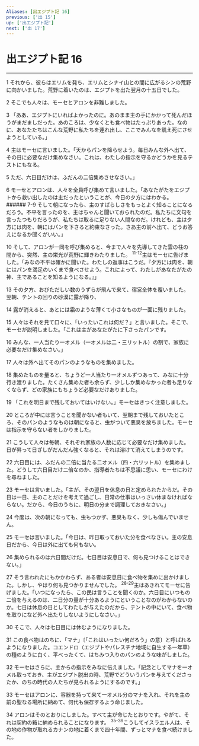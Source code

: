 ```yaml
---
Aliases: [出エジプト記 16]
previous: ['出 15']
up: ['出エジプト記']
next: ['出 17']
---
```

# 出エジプト記 16

***




1 
それから、彼らはエリムを発ち、エリムとシナイ山との間に広がるシンの荒野に向かいました。荒野に着いたのは、エジプトを出た翌月の十五日でした。 



2 
そこでも人々は、モーセとアロンを非難しました。 



3 
「ああ、エジプトにいればよかったのに。あのまま主の手にかかって死んだほうがまだましだった。あのころは、少なくとも食べ物はたっぷりあった。なのに、あなたたちはこんな荒野に私たちを連れ出し、ここでみんなを飢え死にさせようとしている。」 



4 
主はモーセに言いました。「天からパンを降らせよう。毎日みんな外へ出て、その日に必要なだけ集めなさい。これは、わたしの指示を守るかどうかを見るテストにもなる。 



5 
ただ、六日目だけは、ふだんの二倍集めさせなさい。」 



6 
モーセとアロンは、人々を全員呼び集めて言いました。「あなたがたをエジプトから救い出したのは主だったということが、今日の夕方にはわかる。 ###### 7-9 そして朝になったら、主のすばらしさをもっとよく知ることになるだろう。不平を言ったのを、主はちゃんと聞いておられたのだ。私たちに文句を言ったつもりだろうが、私たちは取るに足りない人間なのだ。けれども、主は夕方には肉を、朝にはパンを下さると約束なさった。さあ主の前へ出て、どうお答えになるか聞くがいい。」 



10 
そして、アロンが一同を呼び集めると、今まで人々を先導してきた雲の柱の間から、突然、主の栄光が荒野に輝きわたりました。 <sup class="versenum">11-12</sup>主はモーセに告げました。「みなの不平は確かに聞いた。わたしの返事はこうだ。『夕方には肉を、朝にはパンを満足のいくまで食べさせよう。これによって、わたしがあなたがたの神、主であることを知るようになる。』」 



13 
その夕方、おびただしい数のうずらが飛んで来て、宿営全体を覆いました。翌朝、テントの回りの砂漠に露が降り、 



14 
露が消えると、あとには霜のような薄くて小さなものが一面に残りました。 



15 
人々はそれを見て口々に、「いったいこれは何だ？」と言いました。そこで、モーセが説明しました。「これは主があなたがたに下さったパンです。 



16 
みんな、一人当たり一オメル（一オメルは二・三リットル）の割で、家族に必要なだけ集めなさい。」 



17 
人々は外へ出てそのパンのようなものを集めました。 



18 
集めたものを量ると、ちょうど一人当たり一オメルずつあって、みなに十分行き渡りました。たくさん集めた者も余らず、少ししか集めなかった者も足りなくならず、どの家族にもちょうど必要なだけありました。 



19 
「これを明日まで残しておいてはいけない。」モーセはきつく注意しました。 



20 
ところが中には言うことを聞かない者もいて、翌朝まで残しておいたところ、そのパンのようなものは朝になると、虫がついて悪臭を放ちました。モーセは指示を守らない者をしかりました。 



21 
こうして人々は毎朝、それぞれ家族の人数に応じて必要なだけ集めました。日が昇って日ざしがだんだん強くなると、それは溶けて消えてしまうのです。 



22 
六日目には、ふだんの二倍に当たる二オメル（四・六リットル）を集めました。どうして六日目だけ二倍なのか、指導者たちは不思議に思い、モーセにわけを尋ねました。 



23 
モーセは言いました。「主が、その翌日を休息の日と定められたからだ。その日は一日、主のことだけを考えて過ごし、日常の仕事はいっさい休まなければならない。だから、今日のうちに、明日の分まで調理しておきなさい。」 



24 
今度は、次の朝になっても、虫もつかず、悪臭もなく、少しも傷んでいません。 



25 
モーセは言いました。「今日は、昨日取っておいた分を食べなさい。主の安息日だから、今日は外に出ても何もない。 



26 
集められるのは六日間だけだ。七日目は安息日で、何も見つけることはできない。」 



27 
そう言われたにもかかわらず、ある者は安息日に食べ物を集めに出かけました。しかし、やはり何も見つかりませんでした。 <sup class="versenum">28-29</sup>主はあきれてモーセに告げました。「いつになったら、この民は言うことを聞くのか。六日目にいつもの二倍を与えるのは、二日分の量が十分あるようにということなのがわからないのか。七日は休息の日としてわたしが与えたのだから、テントの中にいて、食べ物を取りになど外へ出たりしないようにしなさい。」 



30 
そこで、人々は七日目には休むようになりました。 



31 
この食べ物はのちに、「マナ」〔「これはいったい何だろう」の意〕と呼ばれるようになりました。コエンドロ（エジプトやパレスチナ地域に自生する一年草）の種のように白く、平べったくて、はちみつ入りのパンのような味がしました。 



32 
モーセはさらに、主からの指示をみなに伝えました。「記念としてマナを一オメル取っておき、主がエジプト脱出の時、荒野でどういうパンを与えてくださったか、のちの時代の人たちが見られるようにするのです。」 



33 
モーセはアロンに、容器を持って来て一オメル分のマナを入れ、それを主の前の聖なる場所に納めて、何代も保存するよう命じました。 



34 
アロンはそのとおりにしました。すべて主が命じたとおりです。やがて、それは契約の箱に納められることになります。 <sup class="versenum">35-36</sup>こうしてイスラエル人は、その地の作物が取れるカナンの地に着くまで四十年間、ずっとマナを食べ続けました。
